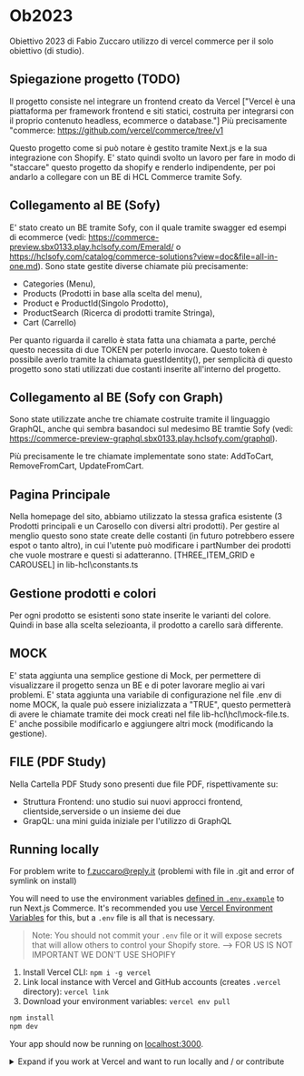 # Ob2023

Obiettivo 2023 di Fabio Zuccaro utilizzo di vercel commerce per il solo obiettivo (di studio).

## Spiegazione progetto (TODO)

Il progetto consiste nel integrare un frontend creato da Vercel ["Vercel è una piattaforma per framework frontend e siti statici, costruita per integrarsi con il proprio contenuto headless, ecommerce o database."]
Più precisamente "commerce: https://github.com/vercel/commerce/tree/v1

Questo progetto come si può notare è gestito tramite Next.js e la sua integrazione con Shopify.
E' stato quindi svolto un lavoro per fare in modo di "staccare" questo progetto da shopify e renderlo indipendente, per poi andarlo a collegare con un BE di HCL Commerce tramite Sofy.

## Collegamento al BE (Sofy)

E' stato creato un BE tramite Sofy, con il quale tramite swagger ed esempi di ecommerce (vedi: https://commerce-preview.sbx0133.play.hclsofy.com/Emerald/ o https://hclsofy.com/catalog/commerce-solutions?view=doc&file=all-in-one.md).
Sono state gestite diverse chiamate più precisamente:

- Categories (Menu),
- Products (Prodotti in base alla scelta del menu),
- Product e ProductId(Singolo Prodotto),
- ProductSearch (Ricerca di prodotti tramite Stringa),
- Cart (Carrello)

Per quanto riguarda il carello è stata fatta una chiamata a parte, perché questo necessita di due TOKEN per poterlo invocare.
Questo token è possibile averlo tramite la chiamata guestIdentity(), per semplicità di questo progetto sono stati utilizzati due costanti inserite all'interno del progetto.

## Collegamento al BE (Sofy con Graph)

Sono state utilizzate anche tre chiamate costruite tramite il linguaggio GraphQL, anche qui sembra basandoci sul medesimo BE tramtie Sofy (vedi: https://commerce-preview-graphql.sbx0133.play.hclsofy.com/graphql).

Più precisamente le tre chiamate implementate sono state:
AddToCart, RemoveFromCart, UpdateFromCart.

## Pagina Principale

Nella homepage del sito, abbiamo utilizzato la stessa grafica esistente (3 Prodotti principali e un Carosello con diversi altri prodotti).
Per gestire al menglio questo sono state create delle costanti (in futuro potrebbero essere espot o tanto altro), in cui l'utente può modificare i partNumber dei prodotti che vuole mostrare e questi si adatteranno.
[THREE_ITEM_GRID e CAROUSEL] in lib-hcl\constants.ts

## Gestione prodotti e colori

Per ogni prodotto se esistenti sono state inserite le varianti del colore. Quindi in base alla scelta selezioanta, il prodotto a carello sarà differente.

## MOCK

E' stata aggiunta una semplice gestione di Mock, per permettere di visualizzare il progetto senza un BE e di poter lavorare meglio ai vari problemi.
E' stata aggiunta una variabile di configurazione nel file .env di nome MOCK, la quale può essere inizializzata a "TRUE", questo permetterà di avere le chiamate tramite dei mock creati nel file lib-hcl\hcl\mock-file.ts.
E' anche possibile modificarlo e aggiungere altri mock (modificando la gestione).

## FILE (PDF Study)

Nella Cartella PDF Study sono presenti due file PDF, rispettivamente su:

- Struttura Frontend: uno studio sui nuovi approcci frontend, clientside,serverside o un insieme dei due
- GrapQL: una mini guida iniziale per l'utilizzo di GraphQL

## Running locally

For problem write to f.zuccaro@reply.it (problemi with file in .git and error of symlink on install)

You will need to use the environment variables [defined in `.env.example`](.env.example) to run Next.js Commerce. It's recommended you use [Vercel Environment Variables](https://vercel.com/docs/concepts/projects/environment-variables) for this, but a `.env` file is all that is necessary.

> Note: You should not commit your `.env` file or it will expose secrets that will allow others to control your Shopify store. --> FOR US IS NOT IMPORTANT WE DON'T USE SHOPIFY

1. Install Vercel CLI: `npm i -g vercel`
2. Link local instance with Vercel and GitHub accounts (creates `.vercel` directory): `vercel link`
3. Download your environment variables: `vercel env pull`

```bash
npm install
npm dev
```

Your app should now be running on [localhost:3000](http://localhost:3000/).

<details>
  <summary>Expand if you work at Vercel and want to run locally and / or contribute</summary>

# Next.js Commerce

A Next.js 13 and App Router-ready ecommerce template featuring:

- Next.js App Router
- Optimized for SEO using Next.js's Metadata
- React Server Components (RSCs) and Suspense
- Server Actions for mutations
- Edge Runtime
- New fetching and caching paradigms
- Dynamic OG images
- Styling with Tailwind CSS
- Checkout and payments with Shopify
- Automatic light/dark mode based on system settings
